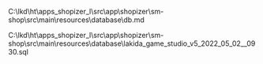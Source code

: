 C:\lkd\ht\apps_shopizer_l\src\app\shopizer\sm-shop\src\main\resources\database\db.md



C:\lkd\ht\apps_shopizer_l\src\app\shopizer\sm-shop\src\main\resources\database\lakida_game_studio_v5_2022_05_02__0930.sql
